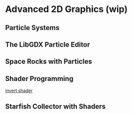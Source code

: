 # Advanced 2D Graphics (wip)

## Particle Systems

## The LibGDX Particle Editor

## Space Rocks with Particles

## Shader Programming
[invert shader](https://github.com/mattdesl/lwjgl-basics/wiki/ShaderLesson2)

## Starfish Collector with Shaders
